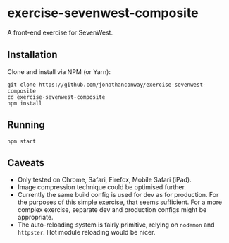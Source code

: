 # exercise-sevenwest-composite

A front-end exercise for SevenWest.

## Installation

Clone and install via NPM (or Yarn):

```
git clone https://github.com/jonathanconway/exercise-sevenwest-composite
cd exercise-sevenwest-composite
npm install
```

## Running

```
npm start
```

## Caveats

* Only tested on Chrome, Safari, Firefox, Mobile Safari (iPad).
* Image compression technique could be optimised further.
* Currently the same build config is used for dev as for production. For the purposes of this simple exercise, that seems sufficient. For a more complex exercise, separate dev and production configs might be appropriate.
* The auto-reloading system is fairly primitive, relying on `nodemon` and `httpster`. Hot module reloading would be nicer.